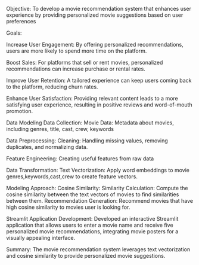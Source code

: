 Objective:
To develop a movie recommendation system that enhances user experience by providing personalized movie suggestions based on user preferences 

Goals:

Increase User Engagement: By offering personalized recommendations, users are more likely to spend more time on the platform.

Boost Sales: For platforms that sell or rent movies, personalized recommendations can increase purchase or rental rates.

Improve User Retention: A tailored experience can keep users coming back to the platform, reducing churn rates.

Enhance User Satisfaction: Providing relevant content leads to a more satisfying user experience, resulting in positive reviews and word-of-mouth promotion.

Data Modeling
Data Collection:
  Movie Data: Metadata about movies, including genres, title, cast, crew, keywords

Data Preprocessing:
  Cleaning: Handling missing values, removing duplicates, and normalizing data.
  
  Feature Engineering: Creating useful features from raw data

Data Transformation:
Text Vectorization: Apply word embeddings to movie genres,keywords,cast,crew to create feature vectors.

Modeling Approach:
Cosine Similarity:
Similarity Calculation: Compute the cosine similarity between the text vectors of movies to find similarities between them.
Recommendation Generation: Recommend movies that have high cosine similarity to movies user is looking for.

Streamlit Application Development:
Developed an interactive Streamlit application that allows users to enter a movie name and receive five personalized movie recommendations, integrating movie posters for a visually appealing interface.

Summary:
The movie recommendation system leverages text vectorization and cosine similarity to provide personalized movie suggestions. 
